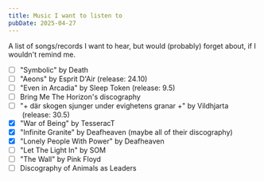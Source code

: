 ```yaml
---
title: Music I want to listen to
pubDate: 2025-04-27
---
```

A list of songs/records I want to hear, but would (probably) forget about, if I wouldn't remind me.
 
- [ ] "Symbolic" by Death
- [ ] "Aeons" by Esprit D'Air (release: 24.10)
- [ ] "Even in Arcadia" by Sleep Token (release: 9.5)
- [ ] Bring Me The Horizon's discography
- [ ] "+ där skogen sjunger under evighetens granar +" by Vildhjarta  (release: 30.5)
- [x] "War of Being" by TesseracT
- [x] "Infinite Granite" by Deafheaven (maybe all of their discography)
- [x] "Lonely People With Power" by Deafheaven
- [ ] "Let The Light In" by SOM
- [ ] "The Wall" by Pink Floyd
- [ ] Discography of Animals as Leaders